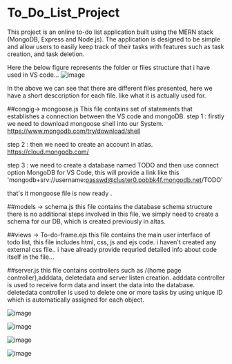 # To_Do_List_Project
This project is an online to-do list application built using the MERN stack (MongoDB, Express and Node.js). The application is designed to be simple and allow users to easily keep track of their tasks with features such as task creation, and task deletion.

Here the below figure represents the folder or files structure that i have used in VS code...
![image](https://github.com/21505a0502/ToDoList/assets/131691278/9a614918-c8e3-4b79-b9ec-ed02072765a1)


In the above we can see that there are different files presented, here we have a short desccription for each file. like what it is actually used for.

##congig-> mongoose.js This file contains set of statements that establishes a connection between the VS code and mongoDB. step 1 : firstly we need to download mongoose shell into our System. https://www.mongodb.com/try/download/shell

step 2 : then we need to create an account in atlas. https://cloud.mongodb.com/

step 3 : we need to create a database named TODO and then use connect option MongoDB for VS Code, this will provide a link like this 'mongodb+srv://username:passwd@cluster0.pobbk4f.mongodb.net/TODO'

that's it mongoose file is now ready .

##models -> schema.js this file contains the database schema structure there is no additional steps involved in this file, we simply need to create a schema for our DB, which is created previously in altas.

##views -> To-do-frame.ejs this file contains the main user interface of todo list, this file includes html, css, js and ejs code. i haven't created any external css file.. i have already provide requried detailed info about code itself in the file...

##server.js this file contains controllers such as /(home page controller),adddata, deletedata and server listen creation. adddata controller is used to receive form data and insert the data into the database. deletedata controller is used to delete one or more tasks by using unique ID which is automatically assigned for each object.

![image](https://github.com/21505a0502/ToDoList/assets/131691278/fa4319a4-0d6c-4bd7-8923-746f9ac38144)

![image](https://github.com/21505a0502/ToDoList/assets/131691278/fd69692c-7a74-45b7-80a5-4d30a898332b)

![image](https://github.com/21505a0502/ToDoList/assets/131691278/9580f92c-4c46-4b65-b1ed-f0486c5211b0)

![image](https://github.com/21505a0502/ToDoList/assets/131691278/49042182-54cc-4b58-a408-78612b95d7ac)

